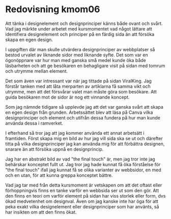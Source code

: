 ---
---
Redovisning kmom06
=========================

Att tänka i designelement och designprinciper känns både ovant och svårt. Vad
jag märkte under arbetet med kursmomentet vad något lättare att identifiera
designelement och principer på en färdig sida än att försöka skapa en egen
design.

I uppgiften där man skulle utvärdera designprinciper av webbplatser så bestod
urvalet av liknande sidor med liknande syfte. Det som var en ögonöppnare var hur
man med ganska små medel kunde öka både läsbarheten och att ge besökaren en
behagligare visit på sidan med tomrum och utrymme mellan element.

Det som även var intressant var när jag tittade på sidan ViralKing. Jag förstår
tanken med att låta merparten av artiklarna få samma vikt och utrymme, men att
det försvårar valet man måste göra som besökare. Att guida besökaren mot de
sidor är nog ett vinnande koncept.

Som jag nämnde tidigare så upplevde jag att det var ganska svårt att skapa en
egen design från grunden. Arbetssättet blev att läsa på Canva vilka
designprinciper och element och utifrån dessa fundera på hur man kunde använda
dessa i ramverket.

I efterhand så tror jag att jag kommer använda ett annat arbetsätt i framtiden.
Först skapa mig en bild av hur jag vill sida ska se ut och därefter titta på
vilka designprinciper jag kan använda mig för att förbättra designen, snarare än
att försöka uppnå en designprincip.

Jag har en abstrakt bild av vad "the final touch" är, men jag tror inte jag
behärskar konceptet fullt ut. Jag tror jag hade kunnat få öka förståelse för
"the final touch" ifall jag kunnat få se olika varianter av webbsidor, en med
och en utan, för att kunna greppa konceptet bättre.

Vad jag tar med från detta kursmoment är vetskapen om att det oftast eller
förhoppningvis finns en tanke varför en webbsida ser ut som den gör. Att den finns
en teori om varför element på sidan har viss storlek eller form, dvs ökad
medvetenhet om designval. Även om jag kanske inte har öga för att peka exakt
vilka designelement eller designprinciper som har använts, så har insikten om
att den finns ökat.
